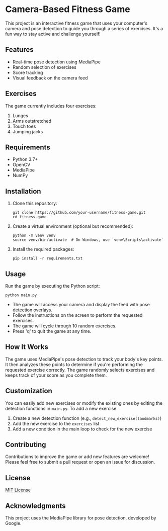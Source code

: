 # Camera-Based Fitness Game

This project is an interactive fitness game that uses your computer's camera and pose detection to guide you through a series of exercises. It's a fun way to stay active and challenge yourself!

## Features

- Real-time pose detection using MediaPipe
- Random selection of exercises
- Score tracking
- Visual feedback on the camera feed

## Exercises

The game currently includes four exercises:
1. Lunges
2. Arms outstretched
3. Touch toes
4. Jumping jacks

## Requirements

- Python 3.7+
- OpenCV
- MediaPipe
- NumPy

## Installation

1. Clone this repository:
   ```
   git clone https://github.com/your-username/fitness-game.git
   cd fitness-game
   ```

2. Create a virtual environment (optional but recommended):
   ```
   python -m venv venv
   source venv/bin/activate  # On Windows, use `venv\Scripts\activate`
   ```

3. Install the required packages:
   ```
   pip install -r requirements.txt
   ```

## Usage

Run the game by executing the Python script:

```
python main.py
```

- The game will access your camera and display the feed with pose detection overlays.
- Follow the instructions on the screen to perform the requested exercises.
- The game will cycle through 10 random exercises.
- Press 'q' to quit the game at any time.

## How It Works

The game uses MediaPipe's pose detection to track your body's key points. It then analyzes these points to determine if you're performing the requested exercise correctly. The game randomly selects exercises and keeps track of your score as you complete them.

## Customization

You can easily add new exercises or modify the existing ones by editing the detection functions in `main.py`. To add a new exercise:

1. Create a new detection function (e.g., `detect_new_exercise(landmarks)`)
2. Add the new exercise to the `exercises` list
3. Add a new condition in the main loop to check for the new exercise

## Contributing

Contributions to improve the game or add new features are welcome! Please feel free to submit a pull request or open an issue for discussion.

## License

[MIT License](https://opensource.org/licenses/MIT)

## Acknowledgments

This project uses the MediaPipe library for pose detection, developed by Google.
